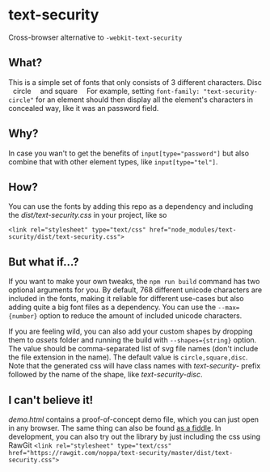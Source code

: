 # text-security
Cross-browser alternative to `-webkit-text-security`

What?
------
This is a simple set of fonts that only consists of 3 different characters.
Disc <img src="https://cdn.rawgit.com/noppa/text-security/master/assets/disc.svg" width="5px">
circle <img src="https://cdn.rawgit.com/noppa/text-security/master/assets/circle.svg" width="10px">
and square <img src="https://cdn.rawgit.com/noppa/text-security/master/assets/square.svg" width="10px"> For example, setting `font-family: "text-security-circle"` for an element
should then display all the element's characters in concealed way, like it was an password field.



 **Why?**
 ------
 In case you wan't to get the benefits of `input[type="password"]` but also
 combine that with other element types, like `input[type="tel"]`.




 **How?**
 ------
 You can use the fonts by adding this repo as a dependency and including the *dist/text-security.css* in your project, like so

 `<link rel="stylesheet" type="text/css" href="node_modules/text-scurity/dist/text-security.css">`




 **But what if...?**
 ------
 If you want to make your own tweaks, the `npm run build` command has two optional arguments for you.
 By default, 768 different unicode characters are included in the fonts, making it reliable for different use-cases
 but also adding quite a big font files as a dependency. You can use the `--max={number}` option to
 reduce the amount of included unicode characters.

 If you are feeling wild, you can also add your custom shapes by dropping them to *assets*
 folder and running the build with `--shapes={string}` option. The value should be comma-separated list
 of svg file names (don't include the file extension in the name). The default value is `circle,square,disc`.
 Note that the generated css will have class names with *text-security-* prefix followed by
 the name of the shape, like *text-security-disc*.




 **I can't believe it!**
 ------
 *demo.html* contains a proof-of-concept demo file, which you can just open in any browser.
 The same thing can also be found [as a fiddle](https://jsfiddle.net/449Lamue/).
In development, you can also try out the library by just including the css using RawGit
`<link rel="stylesheet" type="text/css" href="https://rawgit.com/noppa/text-security/master/dist/text-security.css">`




